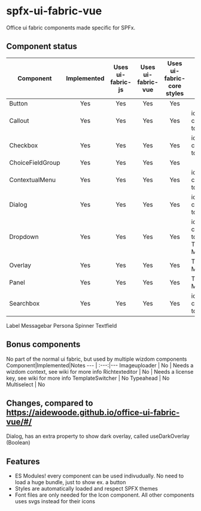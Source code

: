 # spfx-ui-fabric-vue
Office ui fabric components made specific for SPFx.

## Component status
Component        |Implemented | Uses ui-fabric-js | Uses ui-fabric-vue | Uses ui-fabric-core styles  | Notes
 ---             | :---:      | :---:             | :---:              | :---:                       | ---
Button           | Yes        | Yes               | Yes                | Yes                      
Callout          | Yes        | Yes               | Yes                | Yes                         | icons changed to svgs
Checkbox         | Yes        | Yes               | Yes                | Yes                         | icons changed to svgs
ChoiceFieldGroup | Yes        | Yes               | Yes                | Yes 
ContextualMenu   | Yes        | Yes               | Yes                | Yes                         | icons changed to svgs
Dialog           | Yes        | Yes               | Yes                | Yes                         | icons changed to svgs
Dropdown         | Yes        | Yes               | Yes                | Yes                         | icons changed to svgs, TESTS MISSING
Overlay          | Yes        | Yes               | Yes                | Yes                         | TESTS MISSING
Panel            | Yes        | Yes               | Yes                | Yes                         | TESTS MISSING
Searchbox        | Yes        | Yes               | Yes                | Yes                         | icons changed to svgs
Label
Messagebar
Persona
Spinner
Textfield

## Bonus components
No part of the normal ui fabric, but used by multiple wizdom components
Component|Implemented|Notes
---              | :---:|---
Imageuploader    | No   | Needs a wizdom context, see wiki for more info
Richtexteditor   | No   | Needs a license key, see wiki for more info
TemplateSwitcher | No
Typeahead        | No
Multiselect      | No

## Changes, compared to https://aidewoode.github.io/office-ui-fabric-vue/#/
Dialog, has an extra property to show dark overlay, called useDarkOverlay (Boolean)

## Features
 - ES Modules! every component can be used indivudually. No need to load a huge bundle, just to show ex. a button
 - Styles are automatically loaded and respect SPFX themes
 - Font files are only needed for the Icon component. All other components uses svgs instead for their icons